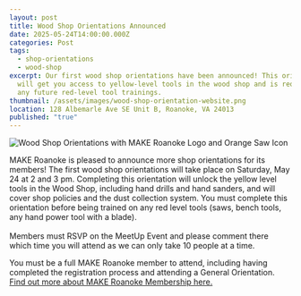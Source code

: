 ```yaml
---
layout: post
title: Wood Shop Orientations Announced
date: 2025-05-24T14:00:00.000Z
categories: Post
tags:
  - shop-orientations
  - wood-shop
excerpt: Our first wood shop orientations have been announced! This orientation
  will get you access to yellow-level tools in the wood shop and is required for
  any future red-level tool trainings.
thumbnail: /assets/images/wood-shop-orientation-website.png
location: 128 Albemarle Ave SE Unit B, Roanoke, VA 24013
published: "true"
---
```

![Wood Shop Orientations with MAKE Roanoke Logo and Orange Saw Icon](/assets/images/wood-shop-orientation-website.png)

MAKE Roanoke is pleased to announce more shop orientations for its members! The first wood shop orientations will take place on Saturday, May 24 at 2 and 3 pm. Completing this orientation will unlock the yellow level tools in the Wood Shop, including hand drills and hand sanders, and will cover shop policies and the dust collection system. You must complete this orientation before being trained on any red level tools (saws, bench tools, any hand power tool with a blade).\
\
Members must RSVP on the MeetUp Event and please comment there which time you will attend as we can only take 10 people at a time. 

You must be a full MAKE Roanoke member to attend, including having completed the registration process and attending a General Orientation. [Find out more about MAKE Roanoke Membership here.](https://makeroanoke.org/membership/)
